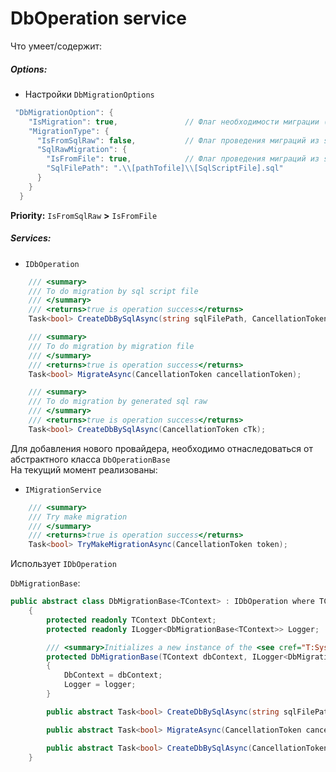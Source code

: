 ﻿# DbOperation service

Что умеет/содержит:
##### Options:
* Настройки `DbMigrationOptions`
```csharp
 "DbMigrationOption": {
    "IsMigration": true,               // Флаг необходимости миграции (Если стоит только он, то миграции мудут проводиться из файла миграций) 
    "MigrationType": {
      "IsFromSqlRaw": false,           // Флаг проведения миграций из sql строки(Если активен он и IsMigration, то в коде будет генерироваться sql скрипт и миграция будет проведена из него)  
      "SqlRawMigration": {
        "IsFromFile": true,            // Флаг проведения миграций из sql скрипта сохраненного в файле(Для активации этого варианта, так же требуется IsMigration=true)
        "SqlFilePath": ".\\[pathTofile]\\[SqlScriptFile].sql"
      }
    }
  }
```
**Priority:** `IsFromSqlRaw` **>** `IsFromFile`

##### Services:
* `IDbOperation`
```csharp
    /// <summary>
    /// To do migration by sql script file
    /// </summary>
    /// <returns>true is operation success</returns>
    Task<bool> CreateDbBySqlAsync(string sqlFilePath, CancellationToken cancellationToken);

    /// <summary>
    /// To do migration by migration file
    /// </summary>
    /// <returns>true is operation success</returns>
    Task<bool> MigrateAsync(CancellationToken cancellationToken);

    /// <summary>
    /// To do migration by generated sql raw
    /// </summary>
    /// <returns>true is operation success</returns>
    Task<bool> CreateDbBySqlAsync(CancellationToken cTk);
```

Для добавления нового провайдера, необходимо отнаследоваться от абстрактного класса `DbOperationBase`</br>
На текущий момент реализованы: 
* `IMigrationService`
```csharp
    /// <summary>
    /// Try make migration
    /// </summary>
    /// <returns>true is operation success</returns>
    Task<bool> TryMakeMigrationAsync(CancellationToken token);
```
Использует `IDbOperation`

`DbMigrationBase`:
```csharp
public abstract class DbMigrationBase<TContext> : IDbOperation where TContext : DbContext
    {
        protected readonly TContext DbContext;
        protected readonly ILogger<DbMigrationBase<TContext>> Logger;

        /// <summary>Initializes a new instance of the <see cref="T:System.Object" /> class.</summary>
        protected DbMigrationBase(TContext dbContext, ILogger<DbMigrationBase<TContext>> logger)
        {
            DbContext = dbContext;
            Logger = logger;
        }

        public abstract Task<bool> CreateDbBySqlAsync(string sqlFilePath, CancellationToken cancellationToken);

        public abstract Task<bool> MigrateAsync(CancellationToken cancellationToken);

        public abstract Task<bool> CreateDbBySqlAsync(CancellationToken cTk);
    }
```